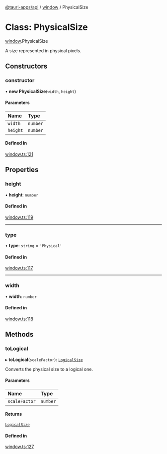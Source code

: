 [@tauri-apps/api](../index.md) / [window](../modules/window.md) / PhysicalSize

# Class: PhysicalSize

[window](../modules/window.md).PhysicalSize

A size represented in physical pixels.

## Constructors

### constructor

• **new PhysicalSize**(`width`, `height`)

#### Parameters

| Name | Type |
| :------ | :------ |
| `width` | `number` |
| `height` | `number` |

#### Defined in

[window.ts:121](https://github.com/tauri-apps/tauri/blob/52723ee8/tooling/api/src/window.ts#L121)

## Properties

### height

• **height**: `number`

#### Defined in

[window.ts:119](https://github.com/tauri-apps/tauri/blob/52723ee8/tooling/api/src/window.ts#L119)

___

### type

• **type**: `string` = `'Physical'`

#### Defined in

[window.ts:117](https://github.com/tauri-apps/tauri/blob/52723ee8/tooling/api/src/window.ts#L117)

___

### width

• **width**: `number`

#### Defined in

[window.ts:118](https://github.com/tauri-apps/tauri/blob/52723ee8/tooling/api/src/window.ts#L118)

## Methods

### toLogical

▸ **toLogical**(`scaleFactor`): [`LogicalSize`](window.LogicalSize.md)

Converts the physical size to a logical one.

#### Parameters

| Name | Type |
| :------ | :------ |
| `scaleFactor` | `number` |

#### Returns

[`LogicalSize`](window.LogicalSize.md)

#### Defined in

[window.ts:127](https://github.com/tauri-apps/tauri/blob/52723ee8/tooling/api/src/window.ts#L127)

